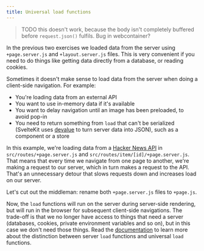 ```yaml
---
title: Universal load functions
---
```


> TODO this doesn't work, because the body isn't completely buffered before `request.json()` fulfils. Bug in webcontainer?

In the previous two exercises we loaded data from the server using `+page.server.js` and `+layout.server.js` files. This is very convenient if you need to do things like getting data directly from a database, or reading cookies.

Sometimes it doesn't make sense to load data from the server when doing a client-side navigation. For example:

- You're loading data from an external API
- You want to use in-memory data if it's available
- You want to delay navigation until an image has been preloaded, to avoid pop-in
- You need to return something from `load` that can't be serialized (SvelteKit uses [devalue](https://github.com/Rich-Harris/devalue) to turn server data into JSON), such as a component or a store

In this example, we're loading data from a [Hacker News API](https://api.hnpwa.com/v0/) in `src/routes/+page.server.js` and `src/routes/item/[id]/+page.server.js`. That means that every time we navigate from one page to another, we're making a request to our server, which in turn makes a request to the API. That's an unnecessary detour that slows requests down and increases load on our server.

Let's cut out the middleman: rename both `+page.server.js` files to `+page.js`.

Now, the `load` functions will run on the server during server-side rendering, but will run in the browser for subsequent client-side navigations. The trade-off is that we no longer have access to things that need a server (databases, cookies, private environment variables and so on), but in this case we don't need those things. Read the [documentation](https://kit.svelte.dev/docs/load#shared-vs-server) to learn more about the distinction between server `load` functions and universal `load` functions.
